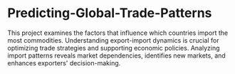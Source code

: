 # Predicting-Global-Trade-Patterns
This project examines the factors that influence which countries import the most commodities. Understanding export-import dynamics is crucial for optimizing trade strategies and supporting economic policies. Analyzing import patterns reveals market dependencies, identifies new markets, and enhances exporters' decision-making.
